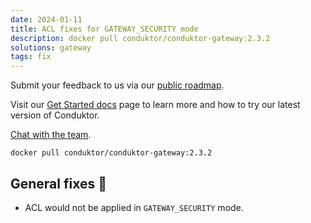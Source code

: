 ```yaml
---
date: 2024-01-11
title: ACL fixes for GATEWAY_SECURITY mode
description: docker pull conduktor/conduktor-gateway:2.3.2
solutions: gateway
tags: fix
---
```


Submit your feedback to us via our [public roadmap](https://product.conduktor.help/).

Visit our [Get Started docs](https://docs.conduktor.io/gateway/) page to learn more and how to try our latest version of Conduktor.

[Chat with the team](https://www.conduktor.io/contact/sales/).

`docker pull conduktor/conduktor-gateway:2.3.2`

## General fixes 🔨

- ACL would not be applied in `GATEWAY_SECURITY` mode.

